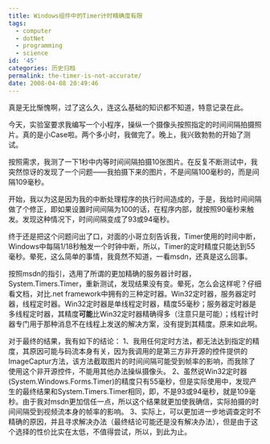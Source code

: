 ```yaml
---
title: Windows组件中的Timer计时精确度有限
tags:
  - computer
  - dotNet
  - programming
  - science
id: '45'
categories: 历史归档
permalink: the-timer-is-not-accurate/
date: 2008-04-08 20:49:46
---
```


真是无比惭愧啊，过了这么久，连这么基础的知识都不知道，特意记录在此。

今天，实验室要求我编写一个小程序，操纵一个摄像头按照指定的时间间隔拍摄照片。真的是小Case啦。两个多小时，我做完了。晚上，我兴致勃勃的开始了测试。

按照需求，我测了一下1秒中内等时间间隔拍摄10张图片。在反复不断测试中，我突然惊讶的发现了一个问题——我拍摄下来的图片，不是间隔100毫秒的，而是间隔109毫秒。

开始，我以为这是因为我的中断处理程序的执行时间造成的，于是，我给时间间隔做了个修正，即如果设置时间间隔为100的话，在程序内部，就按照90毫秒来触发。发现这种情况下，时间间隔变成了93或94毫秒。

终于还是把这个问题问出了口，对面的小哥立刻告诉我，Timer使用的时间中断，Windows中每隔1/18秒触发一个时钟中断，所以，Timer的定时精度只能达到55毫秒。晕死，这么简单的事情，我竟然不知道，一看msdn，还真是这么回事。

按照msdn的指引，选用了所谓的更加精确的服务器计时器，System.Timers.Timer，重新测试，发现结果没有变。晕死，怎么会这样呢？仔细看文档，对比.net framework中拥有的三种定时器。Win32定时器，服务器定时器，线程定时器。Win32定时器是单线程定时器，精度55毫秒；服务器定时器是多线程定时器，其精度**可能**比Win32定时器精确得多（注意只是可能）；线程计时器专门用于那种消息不在线程上发送的解决方案，没有提到其精度。原来如此啊。

对于最终的结果，我有如下的结论：
1、我用任何定时方法，都无法达到指定的精度，其原因可能与码流本身有关，因为我调用的是第三方非开源的控件提供的ImageCaptur方法，该方法截取图片的时间间隔可能受到帧率的影响，而我除了使用这个非开源控件，不能用其他办法操纵摄像头。
2、虽然说Win32定时器(System.Windows.Forms.Timer)的精度只有55毫秒，但是实际使用中，发现产生的最终结果和System.Timers.Timer相同，即，不是93或94毫秒，就是109毫秒。由于我对msdn更加信任一点，所以这个结果就更加使我确信，实际拍摄的时间间隔受到视频流本身的帧率的影响。
3、实际上，可以更加进一步地调查定时不精确的原因，并且寻求解决办法（最终结论可能还是没有解决办法），但是由于这个选择的性价比实在太低，不值得尝试，所以，到此为止。